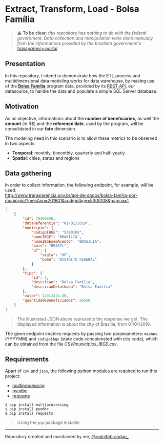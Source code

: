 # Extract, Transform, Load - Bolsa Família

> :warning: __To be clear__: *this repository has nothing to do with the federal government. Data collection and manipulation were done manually from the informations provided by the brazilian government's [transparency portal](http://www.transparencia.gov.br/).*

## Presentation
In this repository, I intend to demonstrate how the ETL process and multidimensional data modeling works for data warehouse, by making use of the [__Bolsa Família__](http://www.caixa.gov.br/programas-sociais/bolsa-familia/Paginas/default.aspx) program data, provided by its [REST API](http://www.transparencia.gov.br/swagger-ui.html), our datasource, to handle the data and populate a simple SQL Server database.

## Motivation
As an objective, informations about the __number of beneficiaries__, as well the __amount__ (in R$) and the __reference date__, used by the program, will be consolidated in our __fate__ dimension.

The modeling need in this scenario is to allow these metrics to be observed in two aspects:
+ __Temporal__: monthly, bimonthly, quarterly and half-yearly
+ __Spatial__: cities, states and regions

## Data gathering
In order to collect information, the following endpoint, for example, will be used:\
http://www.transparencia.gov.br/api-de-dados/bolsa-familia-por-municipio/?mesAno=201901&codigoIbge=5300108&pagina=1

```json
[
    {
        "id": 78300058,
        "dataReferencia": "01/01/2019",
        "municipio": {
            "codigoIBGE": "5300108",
            "nomeIBGE": "BRASÍLIA",
            "nomeIBGEsemAcento": "BRASILIA",
            "pais": "BRASIL",
            "uf": {
                "sigla": "DF",
                "nome": "DISTRITO FEDERAL"
            }
        },
        "tipo": {
            "id": 1,
            "descricao": "Bolsa Família",
            "descricaoDetalhada": "Bolsa Família"
        },
        "valor": 12013474.00,
        "quantidadeBeneficiados": 66650
    }
]
```
> The illustrated JSON above represents the response we get. The displayed information is about the city of Brasília, from 01/01/2019.

The given endpoint enables requests by passing two paramameters: `mesAno` (YYYYMM) and `codigoIbge` (state code concatenated with city code), which can be obtained from the file _CSV/municipios_IBGE.csv_.

## Requirements
Apart of `csv` and `json`, the following python modules are required to run this project:
+ [multiprocessing](https://pypi.org/project/multiprocessing/)
+ [pyodbc](https://pypi.org/project/pyodbc/)
+ [requests](https://pypi.org/project/requests/)
```
$ pip install multiprocessing
$ pip install pyodbc
$ pip install requests
```
> Using the `pip` package installer.
---
Repository created and maintained by me, [@rodolfobrandao_](https://twitter.com/rodolfobrandao_)
